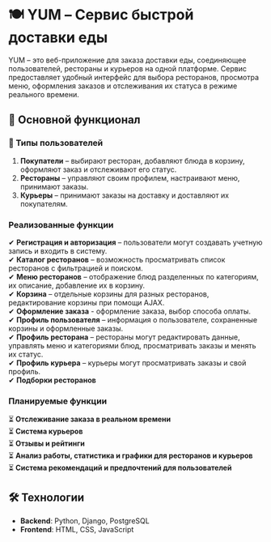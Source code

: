 # 🍽️ YUM – Сервис быстрой доставки еды

YUM – это веб-приложение для заказа доставки еды, соединяющее пользователей, рестораны и курьеров на одной платформе. Сервис предоставляет удобный интерфейс для выбора ресторанов, просмотра меню, оформления заказов и отслеживания их статуса в режиме реального времени.  

## 📌 Основной функционал  

### 👥 Типы пользователей  
1. **Покупатели** – выбирают ресторан, добавляют блюда в корзину, оформляют заказ и отслеживают его статус.  
2. **Рестораны** – управляют своим профилем, настраивают меню, принимают заказы.  
3. **Курьеры** – принимают заказы на доставку и доставляют их покупателям.  

### Реализованные функции  

✔ **Регистрация и авторизация** – пользователи могут создавать учетную запись и входить в систему.  
✔ **Каталог ресторанов** – возможность просматривать список ресторанов с фильтрацией и поиском.  
✔ **Меню ресторанов** – отображение блюд разделенных по категориям, их описание, добавление их в корзину.  
✔ **Корзина** – отдельные корзины для разных ресторанов, редактирование корзины при помощи AJAX.  
✔ **Оформление заказа** - оформление заказа, выбор способа оплаты.  
✔ **Профиль пользователя** – информация о пользователе, сохраненные корзины и оформленные заказы.  
✔ **Профиль ресторана** – рестораны могут редактировать данные, управлять меню и категориями блюд, просматривать заказы и менять их статус.  
✔ **Профиль курьера** – курьеры могут просматривать заказы и свой профиль.  
✔ **Подборки ресторанов**

### Планируемые функции  

⏳ **Отслеживание заказа в реальном времени**  
⏳ **Система курьеров**  
⏳ **Отзывы и рейтинги**  
⏳ **Анализ работы, статистика и графики для ресторанов и курьеров**  
⏳ **Система рекомендаций и предпочтений для пользователей**

## 🛠️ Технологии  

- **Backend**: Python, Django, PostgreSQL  
- **Frontend**: HTML, CSS, JavaScript  
